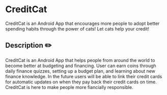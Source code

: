 # CreditCat
CreditCat is an Android App that encourages more people to adopt better spending habits through the power of cats! Let cats help your credit!

## Description ✏️

CreditCat is an Android App that helps people from around the world to become better at budgeting and financing. User can earn coins through daily finance quizzes, setting up a budget plan, and learning about new finance knowledge. In the future users will be able to link their credit cards for automatic updates on when they pay back their credit cards on time. CreditCat is here to make people more fiancially responsible.
